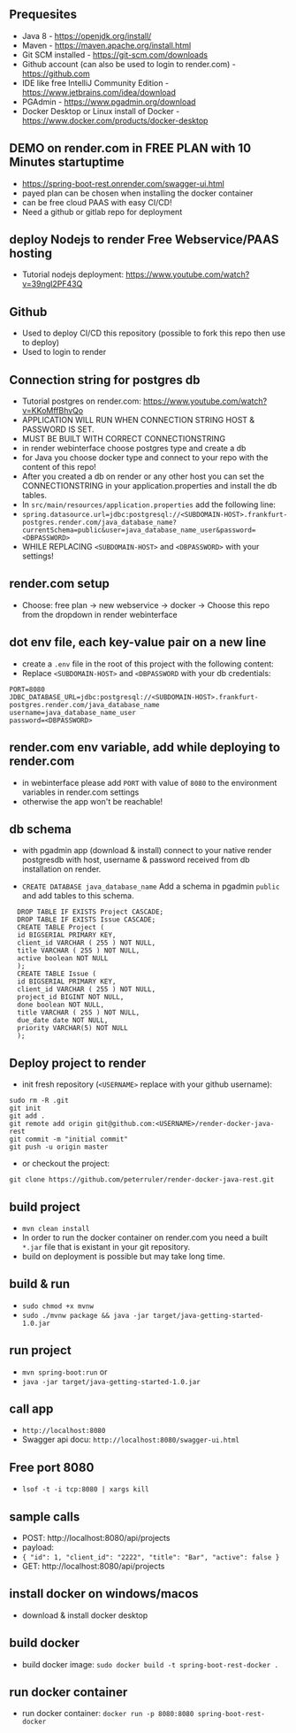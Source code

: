 ## Prequesites

- Java 8 - https://openjdk.org/install/
- Maven - https://maven.apache.org/install.html
- Git SCM installed - https://git-scm.com/downloads
- Github account (can also be used to login to render.com) - https://github.com
- IDE like free IntelliJ Community Edition - https://www.jetbrains.com/idea/download
- PGAdmin - https://www.pgadmin.org/download
- Docker Desktop or Linux install of Docker - https://www.docker.com/products/docker-desktop

## DEMO on render.com in FREE PLAN with 10 Minutes startuptime

- https://spring-boot-rest.onrender.com/swagger-ui.html
- payed plan can be chosen when installing the docker container
- can be free cloud PAAS with easy CI/CD!
- Need a github or gitlab repo for deployment

## deploy Nodejs to render Free Webservice/PAAS hosting

- Tutorial nodejs deployment: https://www.youtube.com/watch?v=39ngI2PF43Q 

## Github

- Used to deploy CI/CD this repository (possible to fork this repo then use to deploy)
- Used to login to render

## Connection string for postgres db
- Tutorial postgres on render.com: https://www.youtube.com/watch?v=KKoMffBhvQo
- APPLICATION WILL RUN WHEN CONNECTION STRING HOST & PASSWORD IS SET.
- MUST BE BUILT WITH CORRECT CONNECTIONSTRING
- in render webinterface choose postgres type and create a db
- for Java you choose docker type and connect to your repo with the content of this repo!
- After you created a db on render or any other host you can set the CONNECTIONSTRING in your application.properties and install the db tables.
- In `src/main/resources/application.properties` add the following line:
- `spring.datasource.url=jdbc:postgresql://<SUBDOMAIN-HOST>.frankfurt-postgres.render.com/java_database_name?currentSchema=public&user=java_database_name_user&password=<DBPASSWORD>`
- WHILE REPLACING `<SUBDOMAIN-HOST>` and `<DBPASSWORD>` with your settings!

## render.com setup

- Choose: free plan -> new webservice -> docker -> Choose this repo from the dropdown in render webinterface

## dot env file, each key-value pair on a new line
- create a `.env` file in the root of this project with the following content:
- Replace `<SUBDOMAIN-HOST>` and `<DBPASSWORD` with your db credentials:

```
PORT=8080
JDBC_DATABASE_URL=jdbc:postgresql://<SUBDOMAIN-HOST>.frankfurt-postgres.render.com/java_database_name
username=java_database_name_user
password=<DBPASSWORD>
```

## render.com env variable, add while deploying to render.com

- in webinterface please add `PORT` with value of `8080` to the environment variables in render.com settings
- otherwise the app won't be reachable!
 
## db schema

- with pgadmin app (download & install) connect to your native render postgresdb with host, username & password received from db installation on render.

- `CREATE DATABASE java_database_name` Add a schema in pgadmin `public` and add tables to this schema.

```set transaction read write;
  DROP TABLE IF EXISTS Project CASCADE;
  DROP TABLE IF EXISTS Issue CASCADE;
  CREATE TABLE Project (
  id BIGSERIAL PRIMARY KEY,
  client_id VARCHAR ( 255 ) NOT NULL,
  title VARCHAR ( 255 ) NOT NULL,
  active boolean NOT NULL
  );
  CREATE TABLE Issue (
  id BIGSERIAL PRIMARY KEY,
  client_id VARCHAR ( 255 ) NOT NULL,
  project_id BIGINT NOT NULL,
  done boolean NOT NULL,
  title VARCHAR ( 255 ) NOT NULL,
  due_date date NOT NULL,
  priority VARCHAR(5) NOT NULL
  );
  ```
## Deploy project to render

- init fresh repository (`<USERNAME>` replace with your github username):
```
sudo rm -R .git
git init
git add .
git remote add origin git@github.com:<USERNAME>/render-docker-java-rest
git commit -m "initial commit"
git push -u origin master
```
- or checkout the project:
```
git clone https://github.com/peterruler/render-docker-java-rest.git
```

## build project

- `mvn clean install`
- In order to run the docker container on render.com you need a built `*.jar` file that is existant in your git repository.
- build on deployment is possible but may take long time.

## build & run

- `sudo chmod +x mvnw`
- `sudo ./mvnw package && java -jar target/java-getting-started-1.0.jar`

## run project

- `mvn spring-boot:run`
or
- `java -jar target/java-getting-started-1.0.jar`

## call app
 - `http://localhost:8080`
 -  Swagger api docu: `http://localhost:8080/swagger-ui.html`

## Free port 8080

- `lsof -t -i tcp:8080 | xargs kill`

## sample calls

- POST: http://localhost:8080/api/projects
- payload:
- `{
  "id": 1,
  "client_id": "2222",
  "title": "Bar",
  "active": false
  }`
- GET: http://localhost:8080/api/projects


## install docker on windows/macos

- download & install docker desktop

## build docker

- build docker image: `sudo docker build -t spring-boot-rest-docker .`

## run docker container

- run docker container: `docker run -p 8080:8080 spring-boot-rest-docker`